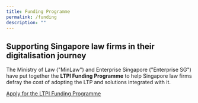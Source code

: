 ```yaml
---
title: Funding Programme
permalink: /funding
description: ""
---
```

## Supporting Singapore law firms in their digitalisation journey

The Ministry of Law ("MinLaw") and Enterprise Singapore ("Enterprise SG") have put together the **LTPI Funding Programme** to help Singapore law firms defray the cost of adopting the LTP and solutions integrated with it.

[Apply for the LTPI Funding Programme](https://www.gobusiness.gov.sg/productivity-solutions-grant/itsolution/legal/)